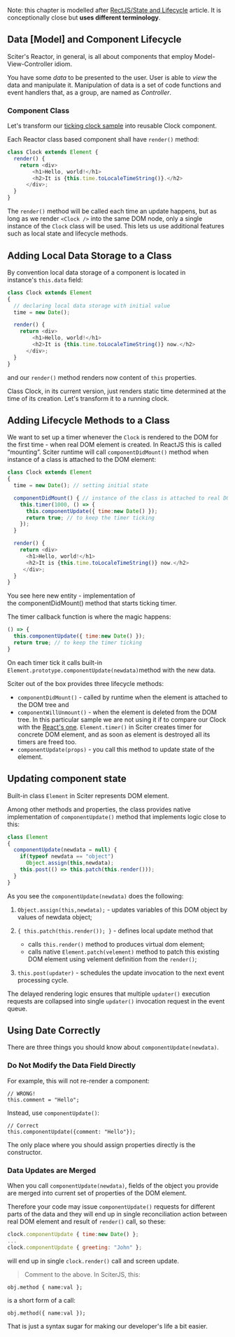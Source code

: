 
Note: this chapter is modelled after [RectJS/State and Lifecycle](https://reactjs.org/docs/state-and-lifecycle.html) article. It is conceptionally close but **uses different terminology**.

## Data [Model] and Component Lifecycle

Sciter's Reactor, in general, is all about components that employ Model-View-Controller idiom.

You have some *data* to be presented to the user. User is able to *view* the data and manipulate it. Manipulation of data is a set of code functions and event handlers that, as a group, are named as *Controller*.

### Component Class

Let's transform our [ticking clock sample](https://sciter.com/docs/content/reactor/rendering.htm##updating-the-rendered-element) into reusable Clock component.

Each Reactor class based component shall have `render()` method:

```JavaScript
class Clock extends Element {
  render() {
    return <div>
        <h1>Hello, world!</h1>
        <h2>It is {this.time.toLocaleTimeString()}.</h2>
      </div>;
  }
}
```

The `render()` method will be called each time an update happens, but as long as we render `<Clock />` into the same DOM node, only a single instance of the `Clock` class will be used. This lets us use additional features such as local state and lifecycle methods.

## Adding Local Data Storage to a Class

By convention local data storage of a component is located in instance's `this.data` field:

```JavaScript
class Clock extends Element 
{
  // declaring local data storage with initial value 
  time = new Date(); 

  render() {
    return <div>
        <h1>Hello, world!</h1>
        <h2>It is {this.time.toLocaleTimeString()} now.</h2>
      </div>;
  } 
} 
```

and our `render()` method renders now content of `this` properties.

Class Clock, in its current version, just renders static time determined at the time of its creation. Let's transform it to a running clock.

## Adding Lifecycle Methods to a Class

We want to set up a timer whenever the `Clock` is rendered to the DOM for the first time - when real DOM element is created. In ReactJS this is called “mounting”. Sciter runtime will call `componentDidMount()` method when instance of a class is attached to the DOM element:

```JavaScript
class Clock extends Element 
{
  time = new Date(); // setting initial state 

  componentDidMount() { // instance of the class is attached to real DOM
    this.timer(1000, () => {
      this.componentUpdate({ time:new Date() });
      return true; // to keep the timer ticking
    });
  }

  render() {
    return <div>
      <h1>Hello, world!</h1>
      <h2>It is {this.time.toLocaleTimeString()} now.</h2>
     </div>;
  } 
} 
```

You see here new entity - implementation of the componentDidMount() method that starts ticking timer.

The timer callback function is where the magic happens:

```JavaScript
() => {
  this.componentUpdate({ time:new Date() });
  return true; // to keep the timer ticking
}
```

On each timer tick it calls built-in `Element.prototype.componentUpdate(newdata)`method with the new data.

Sciter out of the box provides three lifecycle methods:

* `componentDidMount()` \- called by runtime when the element is attached to the DOM tree and
* `componentWillUnmount()` \- when the element is deleted from the DOM tree. In this particular sample we are not using it if to compare our Clock with the [React's one](https://reactjs.org/docs/state-and-lifecycle.html#adding-lifecycle-methods-to-a-class). `Element.timer()` in Sciter creates timer for concrete DOM element, and as soon as element is destroyed all its timers are freed too.     
* `componentUpdate(props)` - you call this method to update state of the element.

## Updating component state

Built-in class `Element` in Sciter represents DOM element.

Among other methods and properties, the class provides native implementation of `componentUpdate()` method that implements logic close to this:

```JavaScript
class Element
{
  componentUpdate(newdata = null) {
    if(typeof newdata == "object") 
      Object.assign(this,newdata);
    this.post(() => this.patch(this.render()));
  }
}
```

As you see the `componentUpdate(newdata)` does the following:

1. `Object.assign(this,newdata);` - updates variables of this DOM object by values of newdata object;
1. `{ this.patch(this.render()); }` - defines local update method that
   
   * calls `this.render()` method to produces virtual dom element;
   * calls native `Element.patch(velement)` method to patch this existing DOM element using velement definition from the `render()`;
1. `this.post(updater)` - schedules the update invocation to the next event processing cycle.

The delayed rendering logic ensures that multiple `updater()` execution requests are collapsed into single `updater()` invocation request in the event queue.

## Using Date Correctly

There are three things you should know about `componentUpdate(newdata)`.

### Do Not Modify the Data Field Directly

For example, this will not re-render a component:

```
// WRONG!
this.comment = "Hello";
```

Instead, use `componentUpdate()`:

```
// Correct
this.componentUpdate({comment: "Hello"});
```

The only place where you should assign properties directly is the constructor.

### Data Updates are Merged

When you call `componentUpdate(newdata)`, fields of the object you provide are merged into current set of properties of the DOM element.

Therefore your code may issue `componentUpdate()` requests for different parts of the data and they will end up in single reconciliation action between real DOM element and result of `render()` call, so these:

```JavaScript
clock.componentUpdate { time:new Date() };
...
clock.componentUpdate { greeting: "John" };
```

will end up in single `clock.render()` call and screen update.

> Comment to the above. In SciterJS, this:
  ```
  obj.method { name:val };
  ```
  is a short form of a call:
  ```
  obj.method({ name:val });
  ```
  That is just a syntax sugar for making our developer's life a bit easier.

